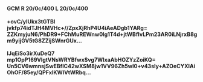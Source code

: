 #### GCM R 20/0c/400 L 20/0c/400
**+ovC/yIUkx3tGTBI**<br/>**jvkfp74idTJH4MVHc+//ZpxXjRhP4U4iAeADgb1YARg=**<br/>**ZZKmyjuN6/PhDR9+FChMuREWnw0lg1T4d+jtWBfIvLPm23AR0iLNjrxB8gm9yijGV5tG8ZZijSWnrGUx...**<br/><br/>
**lJqEiSo3irXuDeQ7**<br/>**mp1OpP169VlgtVNsWRYBfwxSvg7WIxaAbHOZYzZoiKQ=**<br/>**Un5CV6wmnsjSwEBfIC42wXSM8jw1VV96Zh5wl0+v43sIy+AZOeCYXIAiOhOF/85ey/QPFxlKWIVtWRbq...**